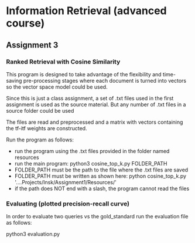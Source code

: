 <h1>Information Retrieval (advanced course)</h1>

<h2>Assignment 3</h2>

<h3>Ranked Retrieval with Cosine Similarity</h3>
<p>This program is designed to take advantage of the flexibility and time-saving 
pre-processing stages where each document is turned into vectors so the vector space model could be used.</p>
<p>Since this is just a class assignment, a set of .txt files used in the first assignment is used 
as the source material. But any number of .txt files in a source folder could be used</p>
<p>The files are read and preprocessed and a matrix with vectors containing the tf-itf weights are 
constructed.</p>
<p>Run the program as follows:</p>
<ul>
<li>run the program using the .txt files provided in the folder named resources</li>
<li>run the main program: python3 cosine_top_k.py FOLDER_PATH</li>
<li>FOLDER_PATH must be the path to the file where the .txt files are saved</li>
<li>FOLDER_PATH must be written as shown here: python cosine_top_k.py '....Projects/Insk/Assignment1/Resources/'
 </li>
<li>if the path does NOT end with a slash, the program cannot read the files</li>

</ul>
<h3>Evaluating (plotted precision-recall curve)</h3>
<p></p>
<p>In order to evaluate two queries vs the gold_standard run the evaluation file as follows: </p>
<p>     python3 evaluation.py</p>

